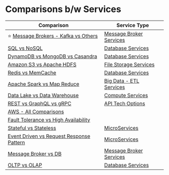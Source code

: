 # Comparisons b/w Services

| Comparison                                                                                                 | Service Type                                              |
|------------------------------------------------------------------------------------------------------------|-----------------------------------------------------------|
| :star: [Message Brokers - Kafka vs Others](5_MessageBrokers/KafkaVsRabbitMQVsSQSVsSNS.md)                  | [Message Broker Services](5_MessageBrokers)               |
| [SQL vs NoSQL](3_DatabaseServices/SQLvsNoSQL.md)                                                           | [Database Services](3_DatabaseServices)                   |
| [DynamoDB vs MongoDB vs Casandra](3_DatabaseServices/NoSQL-Databases/DynamoDBVsMongoDBVsCasandra.md)       | [Database Services](3_DatabaseServices)                   |
| [Amazon S3 vs Apache HDFS](11_FileStorageServicesHDFS/HDFSVsS3.md)                                         | [File Storage Services](11_FileStorageServicesHDFS)       |
| [Redis vs MemCache](3_DatabaseServices/In-Memory-DB/RedisVsMemcache.md)                                    | [Database Services](3_DatabaseServices)                   |
| [Apache Spark vs Map Reduce](6_BigDataServices/ETLServices/ApacheSparkVsMapReduce.md)                      | [Big Data - ETL Services](6_BigDataServices/ETLServices/) |
| [Data Lake vs Data Warehouse](6_BigDataServices/Glossaries/DataStorage/DataLakeVsDataWarehouses.md)        | [Compute Services](2_AWSServices/3_ComputeServices)       |
| [REST vs GraphQL vs gRPC](8_APITechOptions/Readme.md)                                                      | [API Tech Options](8_APITechOptions/Readme.md)            |
| [AWS - All Comparisons](2_AWSServices/AWS-All-Comparisons.md)                                              |                                                           |
| [Fault Tolerance vs High Availability](7_SystemGlossaries/Reliability/FaultToleranceVsHighAvailability.md) |                                                           |
| [Stateful vs Stateless](7_SystemGlossaries/StatefulVsStateless.md)                                         | [MicroServices](4_MicroServicesSOA)                       |
| [Event Driven vs Request Response Pattern](4_MicroServicesSOA/EventDrivenVsRequestResponsePattern.md)      | [MicroServices](4_MicroServicesSOA)                       |
| [Message Broker vs DB](5_MessageBrokers/MessageBrokerVsDB.md)                                              | [Message Broker Services](5_MessageBrokers)               |
| [OLTP vs OLAP](3_DatabaseServices/Glossaries/OLTPvsOTAP.md)                                                | [Database Services](3_DatabaseServices)                   |
